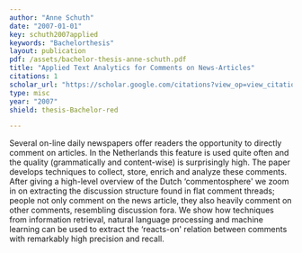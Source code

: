 ```yaml
---
author: "Anne Schuth"
date: "2007-01-01"
key: schuth2007applied
keywords: "Bachelorthesis"
layout: publication
pdf: /assets/bachelor-thesis-anne-schuth.pdf
title: "Applied Text Analytics for Comments on News-Articles"
citations: 1
scholar_url: "https://scholar.google.com/citations?view_op=view_citation&hl=en&user=Y3ahb_wAAAAJ&pagesize=100&citation_for_view=Y3ahb_wAAAAJ:UeHWp8X0CEIC"
type: misc
year: "2007"
shield: thesis-Bachelor-red

---
```


Several on-line daily newspapers offer readers the opportunity to directly comment on articles. In the Netherlands this
feature is used quite often and the quality (grammatically and content-wise) is surprisingly high. The paper develops
techniques to collect, store, enrich and analyze these comments. After giving a high-level overview of the Dutch
‘commentosphere' we zoom in on extracting the discussion structure found in flat comment threads; people not only
comment on the news article, they also heavily comment on other comments, resembling discussion fora. We show how
techniques from information retrieval, natural language processing and machine learning can be used to extract the
‘reacts-on' relation between comments with remarkably high precision and recall.

